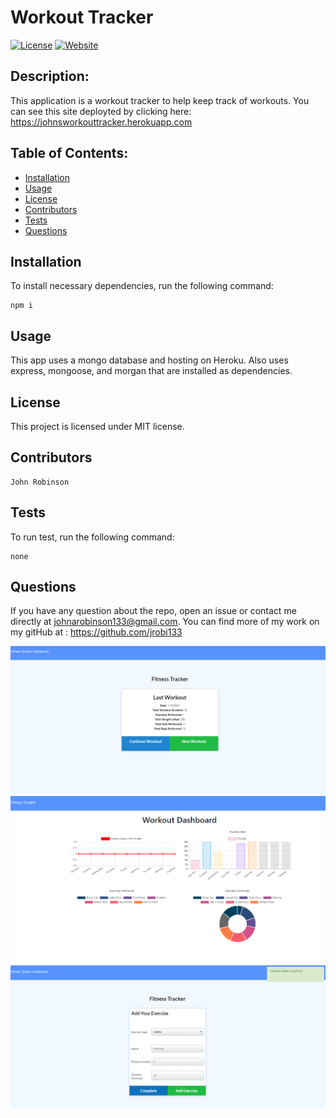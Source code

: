 # Workout Tracker
[![License](https://img.shields.io/badge/License-MIT-yellow.svg)](https://opensource.org/licenses/MIT)
[![Website](https://img.shields.io/website-portfolio-down-green-red/http/lbesson.bitbucket.org.svg)](https://jrobi133.github.io/PortfolioJohnRobinson/index.html)
## Description:
    
This application is a workout tracker to help keep track of workouts. You can see this site deployted by clicking here: https://johnsworkouttracker.herokuapp.com
    
    
## Table of Contents:
    
* [Installation](#installation)
* [Usage](#usage)
* [License](#license)
* [Contributors](#contributors)
* [Tests](#tests)
* [Questions](#questions)
    
    
## Installation
    
To install necessary dependencies, run the following command:
    
    npm i
    
    
    
## Usage
    
This app uses a mongo database and hosting on Heroku. Also uses express, mongoose, and morgan that are installed as dependencies.
    
    
## License
    
This project is licensed under MIT license.
    
## Contributors 
    
    John Robinson
    
    
## Tests
    
To run test, run the following command:
    
    none
    
    
## Questions 
    
If you have any question about the repo, open an issue or contact me directly at 
johnarobinson133@gmail.com. You can find more of my work on my gitHub at :
https://github.com/jrobi133

![](/assets/screenshot.PNG)
![](/assets/screenshot2.PNG)
![](/assets/screenshot3.PNG)